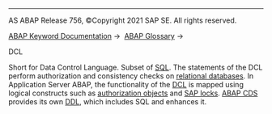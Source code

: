   

* * *

AS ABAP Release 756, ©Copyright 2021 SAP SE. All rights reserved.

[ABAP Keyword Documentation](javascript:call_link\('abenabap.htm'\)) →  [ABAP Glossary](javascript:call_link\('abenabap_glossary.htm'\)) → 

DCL

Short for Data Control Language. Subset of [SQL](javascript:call_link\('abensql_glosry.htm'\) "Glossary Entry"). The statements of the DCL perform authorization and consistency checks on [relational databases](javascript:call_link\('abenrelational_database_glosry.htm'\) "Glossary Entry"). In Application Server ABAP, the functionality of the [DCL](javascript:call_link\('abencds_dcl_glosry.htm'\) "Glossary Entry") is mapped using logical constructs such as [authorization objects](javascript:call_link\('abenauthorization_object_glosry.htm'\) "Glossary Entry") and [SAP locks](javascript:call_link\('abensap_lock_glosry.htm'\) "Glossary Entry"). [ABAP CDS](javascript:call_link\('abenabap_cds_glosry.htm'\) "Glossary Entry") provides its own [DDL](javascript:call_link\('abencds_dcl_glosry.htm'\) "Glossary Entry"), which includes SQL and enhances it.